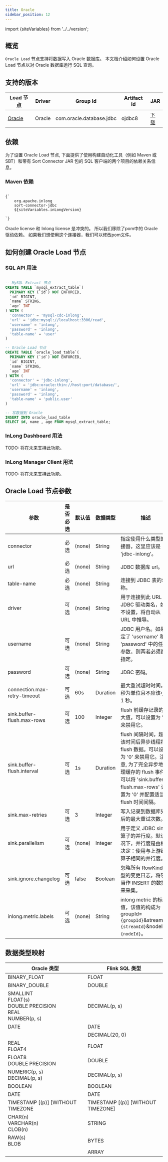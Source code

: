 ```yaml
---
title: Oracle
sidebar_position: 12
---
```


import {siteVariables} from '../../version';

## 概览

`Oracle Load` 节点支持将数据写入 Oracle 数据库。 本文档介绍如何设置 Oracle Load 节点以对 Oracle 数据库运行 SQL 查询。

## 支持的版本

| Load 节点                | Driver | Group Id | Artifact Id | JAR |                                                                                                                                                                                                                                                                                                                                                                                       
|--------------------------|--------|----------|-------------|-----|
| [Oracle](./oracle.md) |  Oracle | com.oracle.database.jdbc | ojdbc8 | [下载](https://mvnrepository.com/artifact/com.oracle.database.jdbc/ojdbc8) |

## 依赖

为了设置 Oracle Load 节点, 下面提供了使用构建自动化工具（例如 Maven 或 SBT）和带有 Sort Connector JAR 包的 SQL 客户端的两个项目的依赖关系信息。

### Maven 依赖

<pre><code parentName="pre">
{`<dependency>
    <groupId>org.apache.inlong</groupId>
    <artifactId>sort-connector-jdbc</artifactId>
    <version>${siteVariables.inLongVersion}</version>
</dependency>
`}
</code></pre>
Oracle license 和 Inlong license 是冲突的。 所以我们移除了pom中的 Oracle 驱动依赖。 如果我们想使用这个连接器，我们可以修改pom文件。

## 如何创建 Oracle Load 节点

### SQL API 用法

```sql

-- MySQL Extract 节点
CREATE TABLE `mysql_extract_table`(
  PRIMARY KEY (`id`) NOT ENFORCED,
  `id` BIGINT,
  `name` STRING,
  `age` INT
) WITH (
  'connector' = 'mysql-cdc-inlong',
  'url' = 'jdbc:mysql://localhost:3306/read',
  'username' = 'inlong',
  'password' = 'inlong',
  'table-name' = 'user'
)

-- Oracle Load 节点
CREATE TABLE `oracle_load_table`(
  PRIMARY KEY (`id`) NOT ENFORCED,
  `id` BIGINT,
  `name` STRING,
  `age` INT
) WITH (
  'connector' = 'jdbc-inlong',
  'url' = 'jdbc:oracle:thin://host:port/database/',
  'username' = 'inlong',
  'password' = 'inlong',
  'table-name' = 'public.user'
)

-- 写数据到 Oracle
INSERT INTO oracle_load_table 
SELECT id, name , age FROM mysql_extract_table;  

```

### InLong Dashboard 用法

TODO: 将在未来支持此功能。

### InLong Manager Client 用法

TODO: 将在未来支持此功能。

## Oracle Load 节点参数

| 参数 | 是否必选 | 默认值 | 数据类型 | 描述 |
|---------|----------|---------|------|------------|
| connector | 必选 | (none) | String | 指定使用什么类型的连接器，这里应该是 'jdbc-inlong'。 |
| url | 必选 | (none) | String | JDBC 数据库 url。 |
| table-name | 必选 | (none) | String | 连接到 JDBC 表的名称。 |
| driver | 可选 | (none) | String | 用于连接到此 URL 的 JDBC 驱动类名，如果不设置，将自动从 URL 中推导。 |
| username | 可选 | (none) | String | JDBC 用户名。如果指定了 'username' 和 'password' 中的任一参数，则两者必须都被指定。 |
| password | 可选 | (none) | String | JDBC 密码。 |
| connection.max-retry-timeout | 可选 | 60s | Duration | 最大重试超时时间，以秒为单位且不应该小于 1 秒。 |
| sink.buffer-flush.max-rows | 可选 | 100 | Integer | flush 前缓存记录的最大值，可以设置为 '0' 来禁用它。 |
| sink.buffer-flush.interval | 可选 | 1s | Duration | flush 间隔时间，超过该时间后异步线程将 flush 数据。可以设置为 '0' 来禁用它。注意, 为了完全异步地处理缓存的 flush 事件，可以将 'sink.buffer-flush.max-rows' 设置为 '0' 并配置适当的 flush 时间间隔。 |
| sink.max-retries | 可选 | 3 | Integer | 写入记录到数据库失败后的最大重试次数。 |
| sink.parallelism | 可选 | (none) | Integer | 用于定义 JDBC sink 算子的并行度。默认情况下，并行度是由框架决定：使用与上游链式算子相同的并行度。 |
| sink.ignore.changelog | 可选 | false | Boolean |  忽略所有 RowKind 类型的变更日志，将它们当作 INSERT 的数据来采集。 |
| inlong.metric.labels | 可选 | (none) | String | inlong metric 的标签值，该值的构成为groupId=`{groupId}`&streamId=`{streamId}`&nodeId=`{nodeId}`。|

## 数据类型映射

| Oracle 类型 | Flink SQL 类型 |
|-----------------|----------------|
| BINARY_FLOAT    | FLOAT        |
| BINARY_DOUBLE   | DOUBLE |
| SMALLINT <br/> FLOAT(s) <br/> DOUBLE PRECISION <br/> REAL <br/> NUMBER(p, s) | DECIMAL(p, s) |
| DATE | DATE |
| | DECIMAL(20, 0) |
| REAL <br/> FLOAT4 | FLOAT |
| FLOAT8 <br/> DOUBLE PRECISION| DOUBLE |
| NUMERIC(p, s) <br/> DECIMAL(p, s) | DECIMAL(p, s) |
| BOOLEAN | BOOLEAN |
| DATE | DATE |
| TIMESTAMP [(p)] [WITHOUT TIMEZONE | TIMESTAMP [(p)] [WITHOUT TIMEZONE] |
| CHAR(n) <br/> VARCHAR(n) <br/> CLOB(n) | STRING |
| RAW(s) <br/> BLOB | BYTES |
|  | ARRAY |